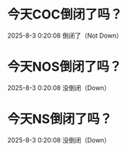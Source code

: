 # 今天COC倒闭了吗？

2025-8-3 0:20:08 倒闭了（Not Down）

# 今天NOS倒闭了吗？

2025-8-3 0:20:08 没倒闭（Down）

# 今天NS倒闭了吗？

2025-8-3 0:20:08 没倒闭（Down）

